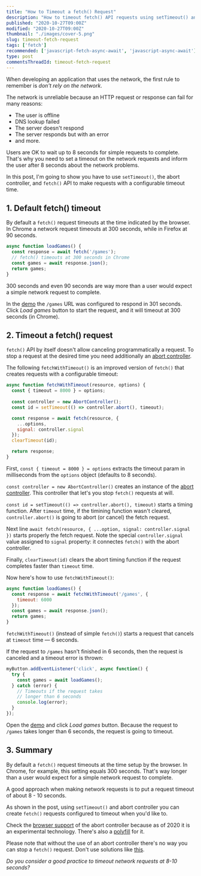 ```yaml
---
title: "How to Timeout a fetch() Request"
description: "How to timeout fetch() API requests using setTimeout() and abort controller."
published: "2020-10-27T09:00Z"
modified: "2020-10-27T09:00Z"
thumbnail: "./images/cover-5.png"
slug: timeout-fetch-request
tags: ['fetch']
recommended: ['javascript-fetch-async-await', 'javascript-async-await']
type: post
commentsThreadId: timeout-fetch-request
---
```


When developing an application that uses the network, the first rule to remember is *don't rely on the network*.  

The network is unreliable because an HTTP request or response can fail for many reasons: 

* The user is offline
* DNS lookup failed
* The server doesn't respond
* The server responds but with an error
* and more.  

Users are OK to wait up to 8 seconds for simple requests to complete. That's why you need to set a timeout on the network requests and inform the user after 8 seconds about the network problems.  

In this post, I'm going to show you have to use `setTimeout()`, the abort controller, and `fetch()` API to make requests with a configurable timeout time.  

## 1. Default fetch() timeout

By default a `fetch()` request timeouts at the time indicated by the browser. In Chrome a network request timeouts at 300 seconds, while in Firefox at 90 seconds.  

```javascript
async function loadGames() {
  const response = await fetch('/games');
  // fetch() timeouts at 300 seconds in Chrome
  const games = await response.json();
  return games;
}
```

300 seconds and even 90 seconds are way more than a user would expect a simple network request to complete.  

In the [demo](https://codesandbox.io/s/strange-merkle-xqs7n?file=/src/index.html:271-470) the `/games` URL was configured to respond in 301 seconds. Click *Load games* button to start the request, and it will timeout at 300 seconds (in Chrome).  

## 2. Timeout a fetch() request

`fetch()` API by itself doesn't allow canceling programmatically a request. To stop a request at the desired time you need additionally an [abort controller](https://developer.mozilla.org/en-US/docs/Web/API/AbortController).  

The following `fetchWithTimeout()` is an improved version of `fetch()` that creates requests with a configurable timeout:

```javascript
async function fetchWithTimeout(resource, options) {
  const { timeout = 8000 } = options;
  
  const controller = new AbortController();
  const id = setTimeout(() => controller.abort(), timeout);

  const response = await fetch(resource, {
    ...options,
    signal: controller.signal  
  });
  clearTimeout(id);

  return response;
}
```

First, `const { timeout = 8000 } = options` extracts the timeout param in milliseconds from the `options` object (defaults to 8 seconds).   

`const controller = new AbortController()` creates an instance of the [abort controller](https://developer.mozilla.org/en-US/docs/Web/API/AbortController). This controller that let's you stop `fetch()` requests at will.  

`const id = setTimeout(() => controller.abort(), timeout)` starts a timing function. After `timeout` time, if the timining function wasn't cleared, `controller.abort()` is going to abort (or cancel) the fetch request.  

Next line `await fetch(resource, { ...option, signal: controller.signal })` starts properly the fetch request. Note the special `controller.signal` value assigned to `signal` property: it connectes `fetch()` with the abort controller.  

Finally, `clearTimeout(id)` clears the abort timing function if the request completes faster than `timeout` time.  

Now here's how to use `fetchWithTimeout()`:

```javascript
async function loadGames() {
  const response = await fetchWithTimeout('/games', {
    timeout: 6000
  });
  const games = await response.json();
  return games;
}
```

`fetchWithTimeout()` (instead of simple `fetch()`) starts a request that cancels at `timeout` time &mdash; 6 seconds.

If the request to `/games` hasn't finished in 6 seconds, then the request is canceled and a timeout error is thrown:

```javascript
myButton.addEventListener('click', async function() {
  try {
    const games = await loadGames();
  } catch (error) {
    // Timeouts if the request takes
    // longer than 6 seconds
    console.log(error);
  }
});
```

Open the [demo](https://codesandbox.io/s/stoic-dust-cctin?file=/src/index.html:650-842) and click *Load games* button. Because the request to `/games` takes longer than 6 seconds, the request is going to timeout.  

## 3. Summary

By default a `fetch()` request timeouts at the time setup by the browser. In Chrome, for example, this setting equals 300 seconds. That's way longer than a user would expect for a simple network request to complete.  

A good approach when making network requests is to put a request timeout of about 8 - 10 seconds.  

As shown in the post, using `setTimeout()` and abort controller you can create `fetch()` requests configured to timeout when you'd like to.  

Check the [browser support](https://caniuse.com/?search=abort%20controller) of the abort controller because as of 2020 it is an experimental technology. There's also a [polyfill](https://github.com/mo/abortcontroller-polyfill) for it.  

Please note that without the use of an abort controller there's no way you can stop a `fetch()` request. Don't use solutions like [this](https://stackoverflow.com/a/46946573/1894471).  

*Do you consider a good practice to timeout network requests at 8-10 seconds?*
